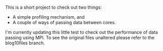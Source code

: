 This is a short project to check out two things:

- A simple profiling mechanism, and
- A couple of ways of passing data between cores.

I'm currently updating this little test to check out the performance of data passing using MPI. To see the original files unaltered please refer to the blog10files branch.

